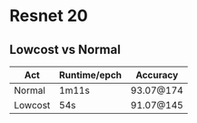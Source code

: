 # Resnet 20
## Lowcost vs Normal
|       Act      |Runtime/epch      |Accuracy       |
|----------------|------------------|---------------|
|Normal          |1m11s             |93.07@174      |
|Lowcost         |54s               |91.07@145      |
